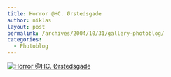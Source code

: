 ```yaml
---
title: Horror @HC. Ørstedsgade
author: niklas
layout: post
permalink: /archives/2004/10/31/gallery-photoblog/
categories:
  - Photoblog
---
```

<a rel="lightbox[photoblog]" href="/photoblog/IMG_8872.jpg"><img src="/photoblog/IMG_8872.sized.jpg" border="0" alt="Horror @HC. Ørstedsgade" /></a>